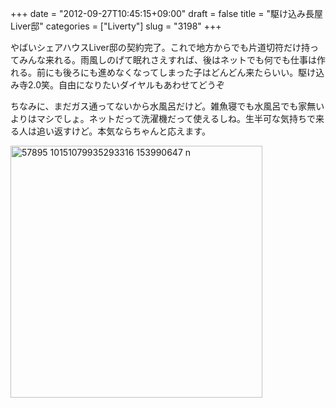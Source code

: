 +++
date = "2012-09-27T10:45:15+09:00"
draft = false
title = "駆け込み長屋Liver邸"
categories = ["Liverty"]
slug = "3198"
+++

やばいシェアハウスLiver邸の契約完了。これで地方からでも片道切符だけ持ってみんな来れる。雨風しのげて眠れさえすれば、後はネットでも何でも仕事は作れる。前にも後ろにも進めなくなってしまった子はどんどん来たらいい。駆け込み寺2.0笑。自由になりたいダイヤルもあわせてどうぞ

ちなみに、まだガス通ってないから水風呂だけど。雑魚寝でも水風呂でも家無いよりはマシでしょ。ネットだって洗濯機だって使えるしね。生半可な気持ちで来る人は追い返すけど。本気ならちゃんと応えます。

<img src="http://ieiri.net/wordpress/wp-content/uploads/2012/09/57895_10151079935293316_153990647_n.jpg" alt="57895 10151079935293316 153990647 n" title="57895_10151079935293316_153990647_n.jpg" border="0" width="403" height="403" />
